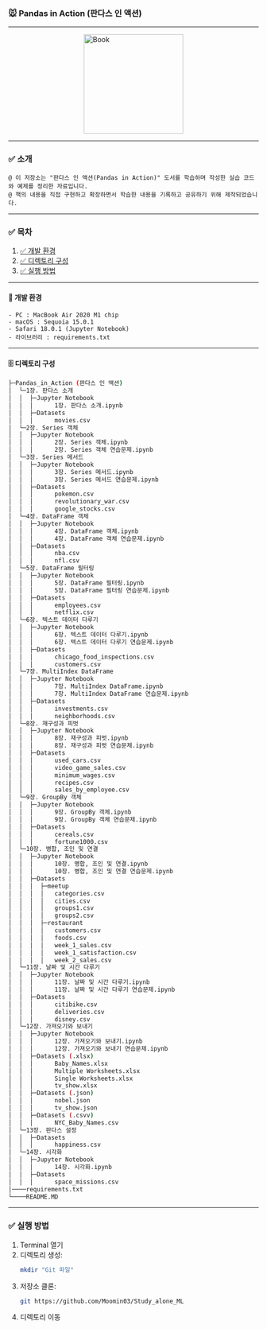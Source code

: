 ### 🐭 Pandas in Action (판다스 인 액션)

---
<img src="https://image.yes24.com/goods/112208378/XL.jpg" alt="Book" style="width: 200px; display: block; margin-left: auto; margin-right: auto;">


---
### ✅ 소개
    @ 이 저장소는 "판다스 인 액션(Pandas in Action)" 도서를 학습하며 작성한 실습 코드와 예제를 정리한 자료입니다.
    @ 책의 내용을 직접 구현하고 확장하면서 학습한 내용을 기록하고 공유하기 위해 제작되었습니다.


---
### ✅ 목차
1. [✅ 개발 환경](#개발-환경)
2. [✅ 디렉토리 구성](#디렉토리-구성)
3. [✅ 실행 방법](#실행-방법)


---
<a name="개발-환경"></a>
#### 🙈 개발 환경
	- PC : MacBook Air 2020 M1 chip
	- macOS : Sequoia 15.0.1
	- Safari 18.0.1 (Jupyter Notebook)
	- 라이브러리 : requirements.txt


---
<a name="디렉토리-구성"></a>
#### 🗄️ 디렉토리 구성
```sh
├─Pandas_in_Action (판다스 인 액션)
│  └─1장. 판다스 소개
│  │  ├─Jupyter Notebook
│  │  │      1장. 판다스 소개.ipynb
│  │  ├─Datasets
│  │  │      movies.csv
│  └─2장. Series 객체
│  │  ├─Jupyter Notebook
│  │  │      2장. Series 객체.ipynb
│  │  │      2장. Series 객체 연습문제.ipynb
│  └─3장. Series 메서드
│  │  ├─Jupyter Notebook
│  │  │      3장. Series 메서드.ipynb
│  │  │      3장. Series 메서드 연습문제.ipynb
│  │  ├─Datasets
│  │  │      pokemon.csv
│  │  │      revolutionary_war.csv
│  │  │      google_stocks.csv
│  └─4장. DataFrame 객체
│  │  ├─Jupyter Notebook
│  │  │      4장. DataFrame 객체.ipynb
│  │  │      4장. DataFrame 객체 연습문제.ipynb
│  │  ├─Datasets
│  │  │      nba.csv
│  │  │      nfl.csv
│  └─5장. DataFrame 필터링
│  │  ├─Jupyter Notebook
│  │  │      5장. DataFrame 필터링.ipynb
│  │  │      5장. DataFrame 필터링 연습문제.ipynb
│  │  ├─Datasets
│  │  │      employees.csv
│  │  │      netflix.csv
│  └─6장. 텍스트 데이터 다루기
│  │  ├─Jupyter Notebook
│  │  │      6장. 텍스트 데이터 다루기.ipynb
│  │  │      6장. 텍스트 데이터 다루기 연습문제.ipynb
│  │  ├─Datasets
│  │  │      chicago_food_inspections.csv
│  │  │      customers.csv
│  └─7장. MultiIndex DataFrame
│  │  ├─Jupyter Notebook
│  │  │      7장. MultiIndex DataFrame.ipynb
│  │  │      7장. MultiIndex DataFrame 연습문제.ipynb
│  │  ├─Datasets
│  │  │      investments.csv
│  │  │      neighborhoods.csv
│  └─8장. 재구성과 피벗
│  │  ├─Jupyter Notebook
│  │  │      8장. 재구성과 피벗.ipynb
│  │  │      8장. 재구성과 피벗 연습문제.ipynb
│  │  ├─Datasets
│  │  │      used_cars.csv
│  │  │      video_game_sales.csv
│  │  │      minimum_wages.csv
│  │  │      recipes.csv
│  │  │      sales_by_employee.csv
│  └─9장. GroupBy 객체
│  │  ├─Jupyter Notebook
│  │  │      9장. GroupBy 객체.ipynb
│  │  │      9장. GroupBy 객체 연습문제.ipynb
│  │  ├─Datasets
│  │  │      cereals.csv
│  │  │      fortune1000.csv
│  └─10장. 병합, 조인 및 연결
│  │  ├─Jupyter Notebook
│  │  │      10장. 병합, 조인 및 연결.ipynb
│  │  │      10장. 병합, 조인 및 연결 연습문제.ipynb
│  │  ├─Datasets
│  │  │  ├─meetup
│  │  │  │   categories.csv
│  │  │  │   cities.csv
│  │  │  │   groups1.csv
│  │  │  │   groups2.csv
│  │  │  ├─restaurant
│  │  │  │   customers.csv
│  │  │  │   foods.csv
│  │  │  │   week_1_sales.csv
│  │  │  │   week_1_satisfaction.csv
│  │  │  │   week_2_sales.csv
│  └─11장. 날짜 및 시간 다루기
│  │  ├─Jupyter Notebook
│  │  │      11장. 날짜 및 시간 다루기.ipynb
│  │  │      11장. 날짜 및 시간 다루기 연습문제.ipynb
│  │  ├─Datasets
│  │  │      citibike.csv
│  │  │      deliveries.csv
│  │  │      disney.csv
│  └─12장. 가져오기와 보내기
│  │  ├─Jupyter Notebook
│  │  │      12장. 가져오기와 보내기.ipynb
│  │  │      12장. 가져오기와 보내기 연습문제.ipynb
│  │  ├─Datasets (.xlsx)
│  │  │      Baby_Names.xlsx
│  │  │      Multiple Worksheets.xlsx
│  │  │      Single Worksheets.xlsx
│  │  │      tv_show.xlsx
│  │  ├─Datasets (.json)
│  │  │      nobel.json
│  │  │      tv_show.json
│  │  ├─Datasets (.csvv)
│  │  │      NYC_Baby_Names.csv
│  └─13장. 판다스 설정
│  │  ├─Datasets
│  │  │      happiness.csv
│  └─14장. 시각화
│  │  ├─Jupyter Notebook
│  │  │      14장. 시각화.ipynb
│  │  ├─Datasets
│  │  │      space_missions.csv
│────requirements.txt
└────README.MD
```

---
<a name="실행-방법"></a>
### ✅ 실행 방법
1. Terminal 열기
2. 디렉토리 생성:
    ```bash
    mkdir "Git 파일"
3. 저장소 클론:
    ```bash
    git https://github.com/Moomin03/Study_alone_ML
4. 디렉토리 이동
